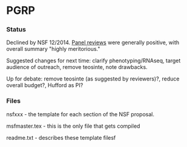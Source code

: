 PGRP
====

### Status

Declined by NSF 12/2014. [Panel reviews](https://github.com/RILAB/PGRP/blob/master/reviews2014.mdd) were generally positive, with overall summary "highly meritorious."

Suggested changes for next time: clarify phenotyping/RNAseq, target audience of outreach, remove teosinte, note drawbacks.

Up for debate: remove teosinte (as suggested by reviewers)?, reduce overall budget?, Hufford as PI?

### Files

nsfxxx - the template for each section of the NSF proposal.

msfmaster.tex - this is the only file that gets compiled

readme.txt - describes these template filesf



